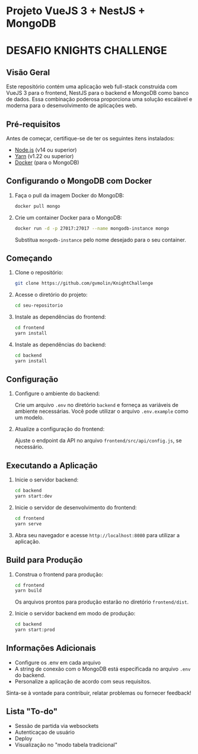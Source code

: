 # Projeto VueJS 3 + NestJS + MongoDB
# DESAFIO KNIGHTS CHALLENGE

## Visão Geral

Este repositório contém uma aplicação web full-stack construída com VueJS 3 para o frontend, NestJS para o backend e MongoDB como banco de dados. Essa combinação poderosa proporciona uma solução escalável e moderna para o desenvolvimento de aplicações web.

## Pré-requisitos

Antes de começar, certifique-se de ter os seguintes itens instalados:

- [Node.js](https://nodejs.org/) (v14 ou superior)
- [Yarn](https://yarnpkg.com/) (v1.22 ou superior)
- [Docker](https://www.docker.com/) (para o MongoDB)

## Configurando o MongoDB com Docker

1. Faça o pull da imagem Docker do MongoDB:

    ```bash
    docker pull mongo
    ```

2. Crie um container Docker para o MongoDB:

    ```bash
    docker run -d -p 27017:27017 --name mongodb-instance mongo
    ```

   Substitua `mongodb-instance` pelo nome desejado para o seu container.

## Começando

1. Clone o repositório:

    ```bash
    git clone https://github.com/gvmolin/KnightChallenge
    ```

2. Acesse o diretório do projeto:

    ```bash
    cd seu-repositorio
    ```

3. Instale as dependências do frontend:

    ```bash
    cd frontend
    yarn install
    ```

4. Instale as dependências do backend:

    ```bash
    cd backend
    yarn install
    ```

## Configuração

1. Configure o ambiente do backend:

   Crie um arquivo `.env` no diretório `backend` e forneça as variáveis de ambiente necessárias. Você pode utilizar o arquivo `.env.example` como um modelo.

2. Atualize a configuração do frontend:

   Ajuste o endpoint da API no arquivo `frontend/src/api/config.js`, se necessário.

## Executando a Aplicação

1. Inicie o servidor backend:

    ```bash
    cd backend
    yarn start:dev
    ```

2. Inicie o servidor de desenvolvimento do frontend:

    ```bash
    cd frontend
    yarn serve
    ```

3. Abra seu navegador e acesse `http://localhost:8080` para utilizar a aplicação.

## Build para Produção

1. Construa o frontend para produção:

    ```bash
    cd frontend
    yarn build
    ```

   Os arquivos prontos para produção estarão no diretório `frontend/dist`.

2. Inicie o servidor backend em modo de produção:

    ```bash
    cd backend
    yarn start:prod
    ```

## Informações Adicionais

- Configure os .env em cada arquivo
- A string de conexão com o MongoDB está especificada no arquivo `.env` do backend.
- Personalize a aplicação de acordo com seus requisitos.

Sinta-se à vontade para contribuir, relatar problemas ou fornecer feedback!

## Lista "To-do"
- Sessão de partida via websockets
- Autenticaçao de usuário
- Deploy
- Visualização no "modo tabela tradicional"

